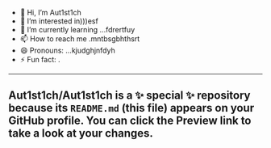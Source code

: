 - 👋 Hi, I’m Aut1st1ch 
- 👀 I’m interested in)))esf
- 🌱 I’m currently learning ...fdrertfuy
- 📫 How to reach me .mntbsgbhthsrt
- 😄 Pronouns: ...kjudghjnfdyh
- ⚡ Fun fact: .
---
Aut1st1ch/Aut1st1ch is a ✨ special ✨ repository because its `README.md` (this file) appears on your GitHub profile.
You can click the Preview link to take a look at your changes.
---
